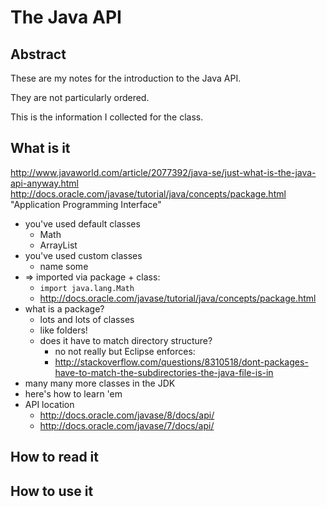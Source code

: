 # The Java API

## Abstract

These are my notes for the introduction to the Java API.

They are not particularly ordered.

This is the information I collected for the class.

## What is it

http://www.javaworld.com/article/2077392/java-se/just-what-is-the-java-api-anyway.html
http://docs.oracle.com/javase/tutorial/java/concepts/package.html
	"Application Programming Interface"

- you've used default classes
	- Math
	- ArrayList
- you've used custom classes
	- name some
- => imported via package + class:
	- `import java.lang.Math`
	- http://docs.oracle.com/javase/tutorial/java/concepts/package.html
- what is a package?
	- lots and lots of classes
	- like folders!
	- does it have to match directory structure?
		- no not really but Eclipse enforces:
		- http://stackoverflow.com/questions/8310518/dont-packages-have-to-match-the-subdirectories-the-java-file-is-in
- many many more classes in the JDK
- here's how to learn 'em
- API location
	- http://docs.oracle.com/javase/8/docs/api/
	- http://docs.oracle.com/javase/7/docs/api/

## How to read it


## How to use it